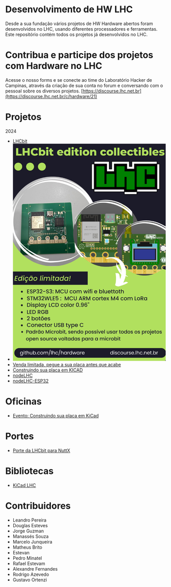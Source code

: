# Desenvolvimento de HW LHC
Desde a sua fundação vários projetos de HW Hardware abertos foram desenvolvidos no LHC, usando diferentes processadores e ferramentas. Este repositório contém todos os projetos já desenvolvidos no LHC.

# Contribua e participe dos projetos com Hardware no LHC
Acesse o nosso forms e se conecte ao time do Laboratório Hacker de Campinas, através da criação de sua conta no forum e conversando com o pessoal sobre os diversos projetos. [https://discourse.lhc.net.br](https://discourse.lhc.net.br/c/hardware/21)

# Projetos
 2024
- [LHCbit](https://github.com/lhc/Hardware/tree/main/LHCbit)
- ![LHCbit](/LHCbit/Imagens/lhcbit-flyer.jpeg)
- [Venda limitada, pegue a sua placa antes que acabe](https://forms.gle/h3qhtFoRbykofKP68)
- [Construindo sua placa em KICAD](https://github.com/lhc/Hardware/tree/main/Oficinas/monte-sua-placa-kicad)
- [nodeLHC](https://github.com/lhc/Hardware/tree/main/nodeLHC)
- [nodeLHC-ESP32](https://github.com/lhc/Hardware/tree/main/nodeLHC-ESP32)

# Oficinas
- [Evento: Construindo sua placa em KiCad](https://github.com/lhc/Hardware/tree/main/Oficinas/monte-sua-placa-kicad)

# Portes
- [Porte da LHCbit para NuttX](https://github.com/apache/nuttx/blob/master/Documentation/platforms/xtensa/esp32s3/boards/esp32s3-lhcbit/index.rst)

# Bibliotecas
- [KiCad LHC](https://github.com/lhc/Hardware/tree/main/Libraries/lhc_kicad_library)

# Contribuidores
- Leandro Pereira
- Douglas Esteves
- Jorge Guzman
- Manassés Souza
- Marcelo Junqueira
- Matheus Brito
- Estevan
- Pedro Minatel
- Rafael Estevam
- Alexandre Fernandes
- Rodrigo Azevedo
- Gustavo Ortenzi

